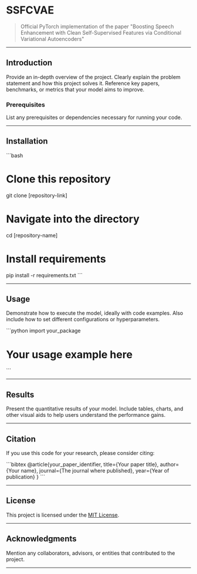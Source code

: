 # SSFCVAE
> Official PyTorch implementation of the paper "Boosting Speech Enhancement with Clean Self-Supervised Features via Conditional Variational Autoencoders"

---

## Introduction
Provide an in-depth overview of the project. Clearly explain the problem statement and how this project solves it. Reference key papers, benchmarks, or metrics that your model aims to improve.

### Prerequisites
List any prerequisites or dependencies necessary for running your code.

---

## Installation
\`\`\`bash
# Clone this repository
git clone [repository-link]

# Navigate into the directory
cd [repository-name]

# Install requirements
pip install -r requirements.txt
\`\`\`

---

## Usage
Demonstrate how to execute the model, ideally with code examples. Also include how to set different configurations or hyperparameters.

\`\`\`python
import your_package

# Your usage example here
\`\`\`

---

## Results
Present the quantitative results of your model. Include tables, charts, and other visual aids to help users understand the performance gains.

---

## Citation
If you use this code for your research, please consider citing:

\`\`\`bibtex
@article{your_paper_identifier,
  title={Your paper title},
  author={Your name},
  journal={The journal where published},
  year={Year of publication}
}
\`\`\`

---

## License
This project is licensed under the [MIT License](LICENSE).

---

## Acknowledgments
Mention any collaborators, advisors, or entities that contributed to the project.

---
